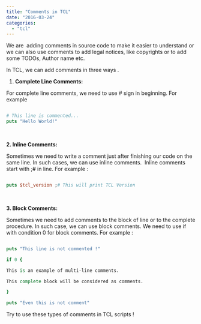 ```yaml
---
title: "Comments in TCL"
date: "2016-03-24"
categories: 
  - "tcl"
---
```


We are  adding comments in source code to make it easier to understand or we can also use comments to add legal notices, like copyrights or to add some TODOs, Author name etc.

In TCL, we can add comments in three ways .

1. **Complete Line Comments:**

For complete line comments, we need to use # sign in beginning. For example

```tcl

# This line is commented... 
puts "Hello World!"

```

 

**2\. Inline Comments:**

Sometimes we need to write a comment just after finishing our code on the same line. In such cases, we can use inline comments.  Inline comments start with ;# in line. For example :

```tcl

puts $tcl_version ;# This will print TCL Version

```

 

**3\. Block Comments:**

Sometimes we need to add comments to the block of line or to the complete procedure. In such case, we can use block comments. We need to use if with condition 0 for block comments. For example :

```tcl

puts "This line is not commented !"

if 0 {

This is an example of multi-line comments.

This complete block will be considered as comments.

}

puts "Even this is not comment"

```

Try to use these types of comments in TCL scripts !
